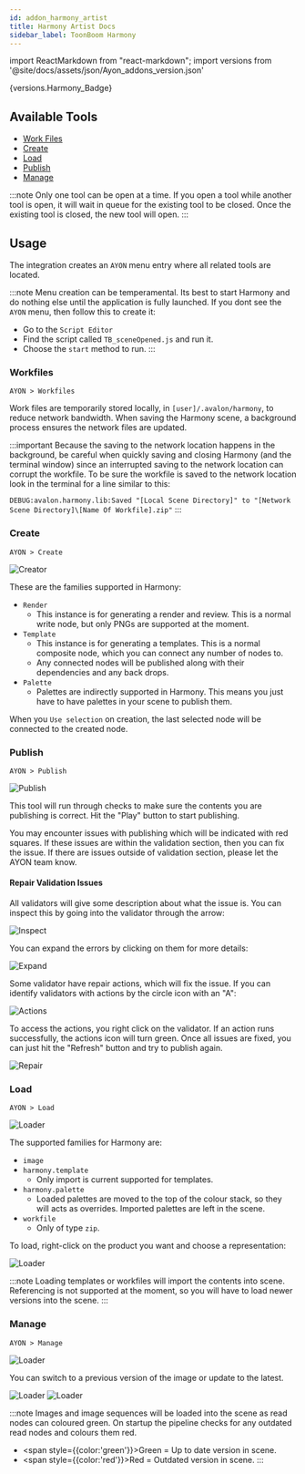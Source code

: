 ```yaml
---
id: addon_harmony_artist
title: Harmony Artist Docs
sidebar_label: ToonBoom Harmony
---
```


import ReactMarkdown from "react-markdown";
import versions from '@site/docs/assets/json/Ayon_addons_version.json'

<ReactMarkdown>
{versions.Harmony_Badge}
</ReactMarkdown>


## Available Tools

-   [Work Files](artist_tools_workfiles)
-   [Create](artist_tools_creator)
-   [Load](artist_tools_loader)
-   [Publish](artist_tools_publisher)
-   [Manage](artist_tools_inventory)

:::note
Only one tool can be open at a time. If you open a tool while another tool is open, it will wait in queue for the existing tool to be closed. Once the existing tool is closed, the new tool will open.
:::

## Usage

The integration creates an `AYON` menu entry where all related tools are located.

:::note
Menu creation can be temperamental. Its best to start Harmony and do nothing else until the application is fully launched.
If you dont see the `AYON` menu, then follow this to create it:
- Go to the `Script Editor`
- Find the script called `TB_sceneOpened.js` and run it.
- Choose the `start` method to run.
:::

### Workfiles

`AYON > Workfiles`

Work files are temporarily stored locally, in `[user]/.avalon/harmony`, to reduce network bandwidth. When saving the Harmony scene, a background process ensures the network files are updated.

:::important
Because the saving to the network location happens in the background, be careful when quickly saving and closing Harmony (and the terminal window) since an interrupted saving to the network location can corrupt the workfile. To be sure the workfile is saved to the network location look in the terminal for a line similar to this:

`DEBUG:avalon.harmony.lib:Saved "[Local Scene Directory]" to "[Network Scene Directory]\[Name Of Workfile].zip"`
:::

### Create

`AYON > Create`

![Creator](assets/harmony_creator.png)

These are the families supported in Harmony:

- `Render`
    - This instance is for generating a render and review. This is a normal write node, but only PNGs are supported at the moment.
- `Template`
    - This instance is for generating a templates. This is a normal composite node, which you can connect any number of nodes to.
    - Any connected nodes will be published along with their dependencies and any back drops.
- `Palette`
    - Palettes are indirectly supported in Harmony. This means you just have to have palettes in your scene to publish them.

When you `Use selection` on creation, the last selected node will be connected to the created node.

### Publish

`AYON > Publish`

![Publish](assets/harmony_publish.png)  <!-- picture has to be changed (Harmony needed) -->

This tool will run through checks to make sure the contents you are publishing is correct. Hit the "Play" button to start publishing.

You may encounter issues with publishing which will be indicated with red squares. If these issues are within the validation section, then you can fix the issue. If there are issues outside of validation section, please let the AYON team know.

#### Repair Validation Issues

All validators will give some description about what the issue is. You can inspect this by going into the validator through the arrow:

![Inspect](assets/harmony_publish_inspect.png) <!-- picture has to be changed (Harmony needed) -->

You can expand the errors by clicking on them for more details:

![Expand](assets/harmony_publish_expand.png) <!-- picture has to be changed (Harmony needed) -->

Some validator have repair actions, which will fix the issue. If you can identify validators with actions by the circle icon with an "A":

![Actions](assets/harmony_publish_actions.png) <!-- picture has to be changed (Harmony needed) -->

To access the actions, you right click on the validator. If an action runs successfully, the actions icon will turn green. Once all issues are fixed, you can just hit the "Refresh" button and try to publish again.

![Repair](assets/harmony_publish_repair.gif) <!-- gif has to be changed (Harmony needed) -->
 
### Load

`AYON > Load`

![Loader](assets/photoshop_loader.png)  <!-- picture has to be changed (Harmony needed) -->

The supported families for Harmony are:

- `image`
- `harmony.template`
    - Only import is current supported for templates.
- `harmony.palette`
    - Loaded palettes are moved to the top of the colour stack, so they will acts as overrides. Imported palettes are left in the scene.
- `workfile`
    - Only of type `zip`.

To load, right-click on the product you want and choose a representation:

![Loader](assets/photoshop_loader_load.gif) <!-- gif has to be changed (Harmony needed) -->

:::note
Loading templates or workfiles will import the contents into scene. Referencing is not supported at the moment, so you will have to load newer versions into the scene.
:::

### Manage

`AYON > Manage`

![Loader](assets/photoshop_manage.png)  <!-- picture has to be changed (Harmony needed) -->

You can switch to a previous version of the image or update to the latest.

![Loader](assets/photoshop_manage_switch.gif) <!-- gif has to be changed (Harmony needed) -->
![Loader](assets/photoshop_manage_update.gif) <!-- gif has to be changed (Harmony needed) -->

:::note
Images and image sequences will be loaded into the scene as read nodes can coloured green. On startup the pipeline checks for any outdated read nodes and colours them red.
- <span style={{color:'green'}}>Green</span> = Up to date version in scene.
- <span style={{color:'red'}}>Red</span> = Outdated version in scene.
:::

